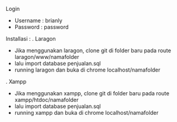 Login

- Username : brianly
- Password : password

Installasi : 
. Laragon
- Jika menggunakan laragon, clone git di folder baru pada route laragon/www/namafolder
- lalu import database penjualan.sql
- running laragon dan buka di chrome localhost/namafolder

. Xampp
- Jika menggunakan xampp, clone git di folder baru pada route xampp/htdoc/namafolder
- lalu import database penjualan.sql
- running xampp dan buka di chrome localhost/namafolder

